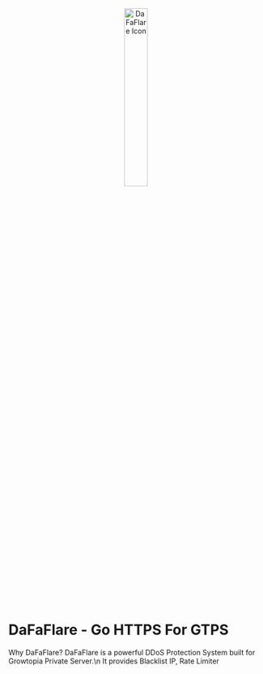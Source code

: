 <div id="top"</div>
<div align="center" ><img width="30%" alt="DaFaFlare Icon" src="https://i.ibb.co.com/VJTL6Zz/favicon.png"></div>

# DaFaFlare - Go HTTPS For GTPS

Why DaFaFlare?
DaFaFlare is a powerful DDoS Protection System built for Growtopia Private Server.\n It provides Blacklist IP, Rate Limiter

